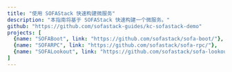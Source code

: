 ```yaml
---
title: "使用 SOFAStack 快速构建微服务"
description: "本指南将基于 SOFAStack 快速构建一个微服务。"
github: "https://github.com/sofastack-guides/kc-sofastack-demo"
projects: [
  {name: "SOFABoot", link: "https://github.com/sofastack/sofa-boot/"}, 
  {name: "SOFARPC", link: "https://github.com/sofastack/sofa-rpc/"}, 
  {name: "SOFALookout", link: "https://github.com/sofastack/sofa-lookout/"},
]
---
```

